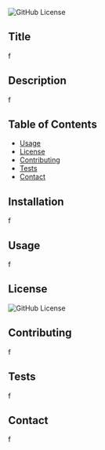 
![GitHub License](https://img.shields.io/badge/License-MIT-yellow.svg)
## Title
f
## Description
f
## Table of Contents
- [Usage](#Usage)
- [License](#license)
- [Contributing](#contributing)
- [Tests](#tests)
- [Contact](#contact)
## Installation
f
## Usage
f
## License
![GitHub License](https://img.shields.io/badge/License-MIT-yellow.svg)
## Contributing
f
## Tests
f
## Contact
f
